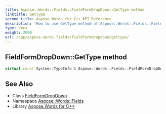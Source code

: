 ```yaml
---
title: Aspose::Words::Fields::FieldFormDropDown::GetType method
linktitle: GetType
second_title: Aspose.Words for C++ API Reference
description: 'How to use GetType method of Aspose::Words::Fields::FieldFormDropDown class in C++.'
type: docs
weight: 2000
url: /cpp/aspose.words.fields/fieldformdropdown/gettype/
---
```

## FieldFormDropDown::GetType method




```cpp
virtual const System::TypeInfo & Aspose::Words::Fields::FieldFormDropDown::GetType() const override
```

## See Also

* Class [FieldFormDropDown](../)
* Namespace [Aspose::Words::Fields](../../)
* Library [Aspose.Words for C++](../../../)
